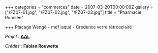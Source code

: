 +++
categories = "commerces"
date = 2007-03-20T00:00:00Z
gallery = ["/FZ07-01.jpg", "/FZ07-02.jpg", "/FZ07-03.jpg"]
title = "Pharmacie Romsée"

+++
Placage Wengé - mdf laqué - Crédence verre rétroéclairé

_Projet :_ [**AAL**](https://www.lavaux.be/)

_Crédits :_ **Fabian Rouwette**